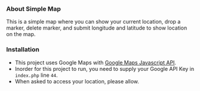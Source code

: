### About Simple Map
This is a simple map where you can show your current location, drop a marker, delete marker, and submit longitude and latitude to show location on the map.

### Installation
- This project uses Google Maps with [Google Maps Javascript API](https://developers.google.com/maps).
- Inorder for this project to run, you need to supply your Google API Key in `index.php` line `44`.
- When asked to access your location, please allow.
